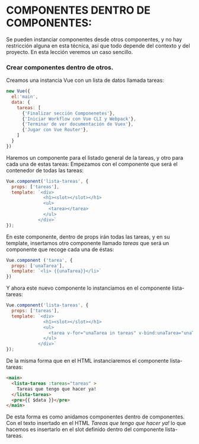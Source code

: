 # COMPONENTES DENTRO DE COMPONENTES:

Se pueden instanciar componentes desde otros componentes, y no hay restricción alguna en esta técnica, así que todo depende del contexto y del proyecto. En esta lección veremos un caso sencillo.

### Crear componentes dentro de otros.

  Creamos una instancia Vue con un lista de datos llamada tareas:
```javascript
new Vue({
  el:'main',
  data: {
    tareas: [
      {'Finalizar sección Componenetes'},
      {'Iniciar Workflow con Vue CLI y Webpack'},
      {'Terminar de ver documentación de Vuex'},
      {'Jugar con Vue Router'},
    ]
  }
})
```
  Haremos un componente para el listado general de la tareas, y otro para cada una de estas tareas:
  Empezamos con el componente que será el contenedor de todas las tareas:
```javascript
Vue.component('lista-tareas', {
  props: ['tareas'],
  template: `<div>
              <h1><slot></slot></h1>
              <ul>
                <tarea></tarea>
              </ul>
            </div>`
});
```
  En este componente, dentro de props irán todas las tareas, y en su template, insertamos otro componente llamado *tareas* que será un componente que recoge cada una de éstas:
```javascript
Vue.component ('tarea', {
  props: ['unaTarea'],
  template: `<li> {{unaTarea}}</li>`
})
```
  Y ahora este nuevo  componente lo instanciamos en el componente lista-tareas:
```javascript
Vue.component('lista-tareas', {
  props: ['tareas'],
  template: `<div>
              <h1><slot></slot></h1>
              <ul>
                <tarea v-for="unaTarea in tareas" v-bind:unaTarea="unaTarea"></tarea>
              </ul>
            </div>`
});
```
  De la misma forma que en el HTML instanciaremos el componente lista-tareas:
```html
<main>
  <lista-tareas :tareas="tareas" >
    Tareas que tengo que hacer ya!
  </lista-tareas>
  <pre>{{ $data }}</pre>
</main>
```

  De esta forma es como anidamos componentes dentro de componentes.
  Con el texto insertado en el HTML *Tareas que tengo que hacer ya!* lo que hacemos es insertarlo en el slot definido dentro del componente lista-tareas.
